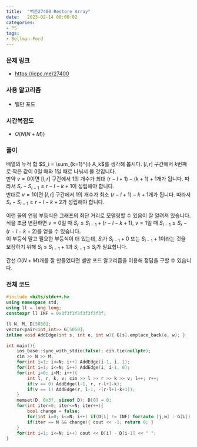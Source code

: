 ```yaml
---
title:  "백준27400 Restore Array"
date:   2023-02-14 00:00:02
categories:
- PS
tags:
- Bellman-Ford
---
```


### 문제 링크
* https://icpc.me/27400

### 사용 알고리즘
* 벨만 포드

### 시간복잡도
* $O(N(N+M))$

### 풀이
배열의 누적 합 $S_i = \sum_{k=1}^{i} A_k$를 생각해 봅시다. $[l, r]$ 구간에서 $k$번째로 작은 값이 0일 때와 1일 때로 나눠서 볼 것입니다.<br>
만약 $v = 0$이면 $[l, r]$ 구간에서 1의 개수가 최대 $(r-l+1) - (k+1) + 1$개가 됩니다. 따라서 $S_r - S_{l-1} \leq r-l-k+1$이 성립해야 합니다.<br>
반대로 $v = 1$이면 $[l, r]$ 구간에서 1의 개수가 최소 $(r-l+1) - k + 1$개가 됩니다. 따라서 $S_r - S_{l-1} \geq r-l-k+2$가 성립해야 합니다.

이런 꼴의 연립 부등식은 그래프의 최단 거리로 모델링할 수 있음이 잘 알려져 있습니다. 식을 조금 변환하면 $v = 0$일 때 $S_r \leq S_{l-1} + (r-l-k+1)$, $v = 1$일 때 $S_{l-1} \leq S_r-(r-l-k+2)$를 얻을 수 있습니다.<br>
이 부등식 말고 필요한 부등식이 더 있는데, $S_i$가 $S_{i-1} + 0$ 또는 $S_{i-1} + 1$이라는 것을 보장하기 위해 $S_i \leq S_{i-1} + 1$과 $S_{i-1} \leq S_i$가 필요합니다.

간선 $O(N+M)$개를 잘 만들었다면 벨만 포드 알고리즘을 이용해 정답을 구할 수 있습니다.

### 전체 코드
```cpp
#include <bits/stdc++.h>
using namespace std;
using ll = long long;
constexpr ll INF = 0x3f3f3f3f3f3f3f3f;

ll N, M, D[5050];
vector<pair<int,int>> G[5050];
inline void AddEdge(int s, int e, int w){ G[s].emplace_back(e, w); }

int main(){
    ios_base::sync_with_stdio(false); cin.tie(nullptr);
    cin >> N >> M;
    for(int i=1; i<=N; i++) AddEdge(i-1, i, 1);
    for(int i=1; i<=N; i++) AddEdge(i, i-1, 0);
    for(int i=0; i<M; i++){
        int l, r, k, v; cin >> l >> r >> k >> v; l++; r++;
        if(v == 0) AddEdge(l-1, r, r-l+1-k);
        if(v == 1) AddEdge(r, l-1, -(r-l+1-k+1));
    }
    memset(D, 0x3f, sizeof D); D[0] = 0;
    for(int iter=0; iter<=N; iter++){
        bool change = false;
        for(int i=0; i<=N; i++) if(D[i] != INF) for(auto [j,w] : G[i]) if(D[j] > D[i] + w) D[j] = D[i] + w, change = true;
        if(iter == N && change){ cout << -1; return 0; }
    }
    for(int i=1; i<=N; i++) cout << D[i] - D[i-1] << " ";
}
```
